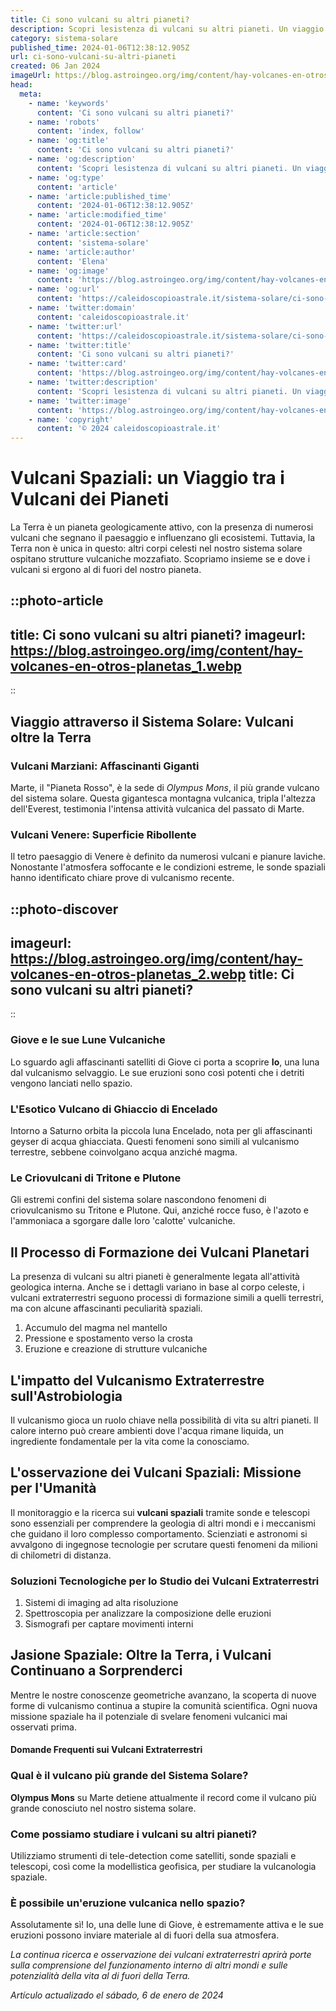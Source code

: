 ```yaml
---
title: Ci sono vulcani su altri pianeti?
description: Scopri lesistenza di vulcani su altri pianeti. Un viaggio sorprendente attraverso i fenomeni vulcanici nello spazio. Leggi ora!
category: sistema-solare
published_time: 2024-01-06T12:38:12.905Z
url: ci-sono-vulcani-su-altri-pianeti
created: 06 Jan 2024
imageUrl: https://blog.astroingeo.org/img/content/hay-volcanes-en-otros-planetas_1.webp
head:
  meta:
    - name: 'keywords'
      content: 'Ci sono vulcani su altri pianeti?'
    - name: 'robots'
      content: 'index, follow'
    - name: 'og:title'
      content: 'Ci sono vulcani su altri pianeti?'
    - name: 'og:description'
      content: 'Scopri lesistenza di vulcani su altri pianeti. Un viaggio sorprendente attraverso i fenomeni vulcanici nello spazio. Leggi ora!'
    - name: 'og:type'
      content: 'article'
    - name: 'article:published_time'
      content: '2024-01-06T12:38:12.905Z'
    - name: 'article:modified_time'
      content: '2024-01-06T12:38:12.905Z'
    - name: 'article:section'
      content: 'sistema-solare'
    - name: 'article:author'
      content: 'Elena'
    - name: 'og:image'
      content: 'https://blog.astroingeo.org/img/content/hay-volcanes-en-otros-planetas_1.webp'
    - name: 'og:url'
      content: 'https://caleidoscopioastrale.it/sistema-solare/ci-sono-vulcani-su-altri-pianeti'
    - name: 'twitter:domain'
      content: 'caleidoscopioastrale.it'
    - name: 'twitter:url'
      content: 'https://caleidoscopioastrale.it/sistema-solare/ci-sono-vulcani-su-altri-pianeti'
    - name: 'twitter:title'
      content: 'Ci sono vulcani su altri pianeti?'
    - name: 'twitter:card'
      content: 'https://blog.astroingeo.org/img/content/hay-volcanes-en-otros-planetas_1.webp'
    - name: 'twitter:description'
      content: 'Scopri lesistenza di vulcani su altri pianeti. Un viaggio sorprendente attraverso i fenomeni vulcanici nello spazio. Leggi ora!'
    - name: 'twitter:image'
      content: 'https://blog.astroingeo.org/img/content/hay-volcanes-en-otros-planetas_1.webp'
    - name: 'copyright'
      content: '© 2024 caleidoscopioastrale.it'
---
```

# Vulcani Spaziali: un Viaggio tra i Vulcani dei Pianeti

La Terra è un pianeta geologicamente attivo, con la presenza di numerosi vulcani che segnano il paesaggio e influenzano gli ecosistemi. Tuttavia, la Terra non è unica in questo: altri corpi celesti nel nostro sistema solare ospitano strutture vulcaniche mozzafiato. Scopriamo insieme se e dove i vulcani si ergono al di fuori del nostro pianeta.

::photo-article
---
title: Ci sono vulcani su altri pianeti?
imageurl: https://blog.astroingeo.org/img/content/hay-volcanes-en-otros-planetas_1.webp
---
::

## Viaggio attraverso il Sistema Solare: Vulcani oltre la Terra

### **Vulcani Marziani: Affascinanti Giganti**

Marte, il "Pianeta Rosso", è la sede di *Olympus Mons*, il più grande vulcano del sistema solare. Questa gigantesca montagna vulcanica, tripla l'altezza dell'Everest, testimonia l'intensa attività vulcanica del passato di Marte.

### **Vulcani Venere: Superficie Ribollente**

Il tetro paesaggio di Venere è definito da numerosi vulcani e pianure laviche. Nonostante l'atmosfera soffocante e le condizioni estreme, le sonde spaziali hanno identificato chiare prove di vulcanismo recente.

::photo-discover
---
imageurl: https://blog.astroingeo.org/img/content/hay-volcanes-en-otros-planetas_2.webp
title: Ci sono vulcani su altri pianeti?
---
::

### **Giove e le sue Lune Vulcaniche**

Lo sguardo agli affascinanti satelliti di Giove ci porta a scoprire **Io**, una luna dal vulcanismo selvaggio. Le sue eruzioni sono così potenti che i detriti vengono lanciati nello spazio.

### **L'Esotico Vulcano di Ghiaccio di Encelado**

Intorno a Saturno orbita la piccola luna Encelado, nota per gli affascinanti geyser di acqua ghiacciata. Questi fenomeni sono simili al vulcanismo terrestre, sebbene coinvolgano acqua anziché magma.

### **Le Criovulcani di Tritone e Plutone**

Gli estremi confini del sistema solare nascondono fenomeni di criovulcanismo su Tritone e Plutone. Qui, anziché rocce fuso, è l'azoto e l'ammoniaca a sgorgare dalle loro 'calotte' vulcaniche.

## Il Processo di Formazione dei Vulcani Planetari

La presenza di vulcani su altri pianeti è generalmente legata all'attività geologica interna. Anche se i dettagli variano in base al corpo celeste, i vulcani extraterrestri seguono processi di formazione simili a quelli terrestri, ma con alcune affascinanti peculiarità spaziali.

1. Accumulo del magma nel mantello
2. Pressione e spostamento verso la crosta
3. Eruzione e creazione di strutture vulcaniche

## L'impatto del Vulcanismo Extraterrestre sull'Astrobiologia

Il vulcanismo gioca un ruolo chiave nella possibilità di vita su altri pianeti. Il calore interno può creare ambienti dove l'acqua rimane liquida, un ingrediente fondamentale per la vita come la conosciamo.

## L'osservazione dei Vulcani Spaziali: Missione per l'Umanità

Il monitoraggio e la ricerca sui **vulcani spaziali** tramite sonde e telescopi sono essenziali per comprendere la geologia di altri mondi e i meccanismi che guidano il loro complesso comportamento. Scienziati e astronomi si avvalgono di ingegnose tecnologie per scrutare questi fenomeni da milioni di chilometri di distanza.

### Soluzioni Tecnologiche per lo Studio dei Vulcani Extraterrestri

1. Sistemi di imaging ad alta risoluzione
2. Spettroscopia per analizzare la composizione delle eruzioni
3. Sismografi per captare movimenti interni

## Jasione Spaziale: Oltre la Terra, i Vulcani Continuano a Sorprenderci

Mentre le nostre conoscenze geometriche avanzano, la scoperta di nuove forme di vulcanismo continua a stupire la comunità scientifica. Ogni nuova missione spaziale ha il potenziale di svelare fenomeni vulcanici mai osservati prima.

#### Domande Frequenti sui Vulcani Extraterrestri

### Qual è il vulcano più grande del Sistema Solare?

**Olympus Mons** su Marte detiene attualmente il record come il vulcano più grande conosciuto nel nostro sistema solare.

### Come possiamo studiare i vulcani su altri pianeti?

Utilizziamo strumenti di tele-detection come satelliti, sonde spaziali e telescopi, così come la modellistica geofisica, per studiare la vulcanologia spaziale.

### È possibile un'eruzione vulcanica nello spazio?

Assolutamente sì! Io, una delle lune di Giove, è estremamente attiva e le sue eruzioni possono inviare materiale al di fuori della sua atmosfera.

*La continua ricerca e osservazione dei vulcani extraterrestri aprirà porte sulla comprensione del funzionamento interno di altri mondi e sulle potenzialità della vita al di fuori della Terra.*

_Artículo actualizado el sábado, 6 de enero de 2024_